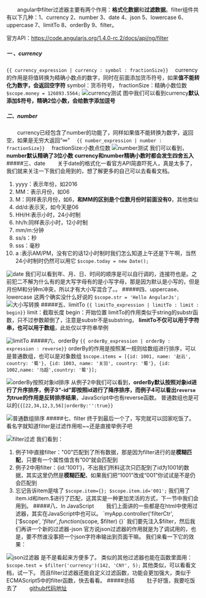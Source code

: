 　　angular中filter过滤器主要有两个作用：**格式化数据**和**过滤数据**。filter组件共有以下几种：1、currency 2、number 3、date 4、json 5、lowercase 6、uppercase 7、limitTo 8、orderBy 9、filter。

官方API：https://code.angularjs.org/1.4.0-rc.2/docs/api/ng/filter
##### 一 、currency　　
`{{ currency_expression | currency : symbol : fractionSize}}`
　currency的作用是将值转换为精确小数点的数字，同时在前面添加货币符号，如果**值不能转化为数字，会返回空字符**
  symbol：货币符号，
  fractionSize：精确小数位数
  　`$scope.money = 126893.5564;`
![currency测试](http://upload-images.jianshu.io/upload_images/2058233-c2dc0b0e78ca8980.png?imageMogr2/auto-orient/strip%7CimageView2/2/w/1240)
图中我们可以看到currency**默认添加$符号，精确2位小数，会给数字添加逗号**
##### 二、number
　　currency已经包含了number的功能了，同样如果值不能转换为数字，返回空，如果是无穷大返回“∞”
　`{{ number_expression | number : fractionSize}}`
　fractionSize:小数点位数
![number测试](http://upload-images.jianshu.io/upload_images/2058233-42de6e917f15979a.png?imageMogr2/auto-orient/strip%7CimageView2/2/w/1240)
我们可以看到，**number默认精确了3位小数**
**currency和number精确小数时都会发生四舍五入**
#####三、date
　　关于date的格式化一看官方API简直吓死人，真是太多了，我们就来关注一下我们会用到的，想了解更多的自己可以去看看文档。
1. yyyy：表示年份，如2016
2. MM：表示月份，如06
3. M：同样表示月份，如6，**和MM的区别是个位数月份时前面没有0**，其他类似
4. dd/d:表示天，如今天是06
5. HH/H:表示小时，24小时制
6. hh/h:同样表示小时，12小时制
7. mm/m:分钟
8. ss/s：秒
9. sss：毫秒
10. a :表示AM/PM，没有它的话12小时制时我们怎么知道上午还是下午啊，当然24小时制时仍然可以用它
`$scope.today = new Date();`

![date](http://upload-images.jianshu.io/upload_images/2058233-807605454f297692.png?imageMogr2/auto-orient/strip%7CimageView2/2/w/1240)
我们可以看到年、月、日、时间的顺序是可以自行调的，连接符也是。之前犯二不解为什么有的是大写字母有的是小写字母，那是因为默认是小写的，但是月份M和分钟m冲突，所以才有大小写混合了。。
#####四、uppercase、lowercase
这两个确实没什么好说的
`$scope.str = 'Hello AngularJs';`
![大小写转换](http://upload-images.jianshu.io/upload_images/2058233-0ff97d7049105d6a.png?imageMogr2/auto-orient/strip%7CimageView2/2/w/1240)
#####五、limitTo
`{{ limitTo_expression | limitTo : limit : begin}}`
limit：截取长度
begin：开始位置
limitTo的作用类似于string的substr函数，只不过参数颠倒了，注意是substr不是substring，
**limitTo不仅可以用于字符串，也可以用于数组**，此处仅以字符串举例

![limitTo](http://upload-images.jianshu.io/upload_images/2058233-92554b2a5a29e608.png?imageMogr2/auto-orient/strip%7CimageView2/2/w/1240)
#####六、orderBy
`{{ orderBy_expression | orderBy : expression : reverse}}`
orderBy的作用是按照某一规则给数组进行排序，可以是普通数组，也可以是对象数组
`$scope.items = [{id: 1001, name: '赵云', country: '蜀'}, {id: 1003, name: '关羽', country: '蜀'}, {id: 1002,name: '马超',country: '蜀'}];`

![orderBy按照对象id排序](http://upload-images.jianshu.io/upload_images/2058233-49758590614b64ba.png?imageMogr2/auto-orient/strip%7CimageView2/2/w/1240)
从例子2中我们可以看到，**orderBy默认按照对象id进行了升序排序，例子3“-id”即按照id进行了降序排序，而例子4可以看出`reverse`为true的作用是反转排序结果**，JavaScript中也有reverse函数。
普通数组也是可以的`{{[22,34,12,3,56]|orderBy:'':true}}`

![普通数组排序](http://upload-images.jianshu.io/upload_images/2058233-a098c1b2f9785d3c.png?imageMogr2/auto-orient/strip%7CimageView2/2/w/1240)
#####七、filter
终于到最后一个了，写完就可以回家吃饭了。
看名字就知道filter是过滤作用啦~~还是直接举例子吧

![filter过滤](http://upload-images.jianshu.io/upload_images/2058233-7c6e4de34066a674.png?imageMogr2/auto-orient/strip%7CimageView2/2/w/1240)
我们看到：
1. 例子1中直接filter："00"匹配到了所有数据，那是因为filter进行的是**模糊匹配**，只要有一个属性值含有”00“就会匹配到
2. 例子2中用filter：{id:'1001'}，不出我们所料这次只匹配到了id为1001的数据，其实这里仍然是**模糊匹配**，如果我们把“1001”改成“001”你试试是不是仍会匹配到
3. 忘记告诉item是啥了
`$scope.item={};
$scope.item.id='001';`
我们用了item.id和item.$进行了匹配，这其实是一种更加灵活的方式，下一节中我们会用到。
#####八、In JavaScript
　　我们上面讲的一些都是在html中使用过滤器，其实在JavaScript中也可以。
`myApp.controller('filterCtr', ['$scope', '$filter', function ($scope, $filter) {}`
我们要先注入$filter，然后我们再讲一个新的过滤器-json
官方说json过滤器的作用就是为了调试用的，也是，要不然谁没事把一个json字符串输出到页面干嘛。
我们来看一下它的效果：

![json过滤器](http://upload-images.jianshu.io/upload_images/2058233-184cd09bf3edd28f.png?imageMogr2/auto-orient/strip%7CimageView2/2/w/1240)
是不是看起来方便多了。
类似的其他过滤器也能在函数里面用：
`$scope.test = $filter('currency')(142, 'CNY', 5);`
其他类似，可以看看文档，试一下。
而且filter过滤器还能自定义过滤函数，功能会更加强大，类似于ECMAScript5中的filter函数，快去看看。
#####总结
　　肚子好饿，我要吃饭去了
　　[github代码地址](https://github.com/wangqingqiang/Angularjs/tree/master/AngularJS从懵逼到入门/4、filter)